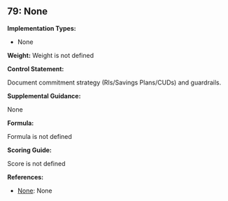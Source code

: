 ## 79: None

**Implementation Types:**
 
- None

**Weight:** Weight is not defined

**Control Statement:**

Document commitment strategy (RIs/Savings Plans/CUDs) and guardrails.

**Supplemental Guidance:**

None

**Formula:**

Formula is not defined

**Scoring Guide:**

Score is not defined

**References:**

- [None](None): None